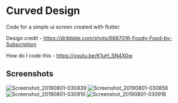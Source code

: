 # Curved Design

Code for a simple ui screen created with flutter.

Design credit - https://dribbble.com/shots/6687016-Foody-Food-by-Subscription

How do I code this - https://youtu.be/K1uH_SN4X0w

## Screenshots

![Screenshot_20190801-030839](https://user-images.githubusercontent.com/8137504/62318844-51c08900-b4ba-11e9-9aca-85b9641234ee.png)
![Screenshot_20190801-030856](https://user-images.githubusercontent.com/8137504/62318845-51c08900-b4ba-11e9-9390-aa9c35e0ce70.png)
![Screenshot_20190801-030910](https://user-images.githubusercontent.com/8137504/62318847-52591f80-b4ba-11e9-984d-0f6f400a92f7.png)
![Screenshot_20190801-030918](https://user-images.githubusercontent.com/8137504/62318848-52591f80-b4ba-11e9-8124-cddda049b70a.png)


